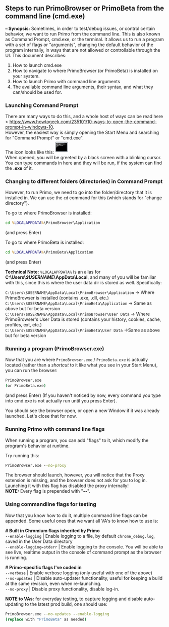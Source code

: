 ## Steps to run PrimoBrowser or PrimoBeta from the command line (cmd.exe)

__&ndash; Synopsis:__ Sometimes, in order to test/debug issues, or control certain behavior, we want to run Primo from the command line.
This is also known as Command Prompt, cmd.exe, or the terminal. It allows us to run a program with a set of flags or "arguments",
changing the default behavior of the program internally, in ways that are not allowed or controllable through the UI. This document describes:

1. How to launch cmd.exe
2. How to navigate to where PrimoBrowser (or PrimoBeta) is installed on your system.
3. How to launch Primo with command line arguments
4. The available command line arguments, their syntax, and what they can/should be used for.

### Launching Command Prompt
  There are many ways to do this, and a whole host of ways can be read here > https://www.howtogeek.com/235101/10-ways-to-open-the-command-prompt-in-windows-10.  
  However, the easiest way is simply opening the Start Menu and searching for "Command Prompt" or "cmd.exe".  
  The icon looks like this: <img src="https://github.com/primo-browser/alex-store/blob/main/imgs/cmd.png" width="42">  
  When opened, you will be greeted by a black screen with a blinking cursor. You can type commands in here and they will be run, if the system can
  find the __.exe__ of it.

### Changing to different folders (directories) in Command Prompt
  However, to run Primo, we need to go into the folder/directory that it is installed in. We can use the `cd` command for this (which stands for "change directory").

  To go to where PrimoBrowser is installed:
  ```cmd
  cd %LOCALAPPDATA%\PrimoBrowser\Application
  ```
  (and press Enter)

  To go to where PrimoBeta is installed:
  ```cmd
  cd %LOCALAPPDATA%\PrimoBeta\Application
  ```
  (and press Enter)

  __Technical Note:__ `%LOCALAPPDATA%` is an alias for __C:\Users\\*$USERNAME*\AppData\Local__, and many of you will be familiar with this, since this is where
  the user data dir is stored as well. Specifically:

  `C:\Users\$USERNAME\AppData\Local\PrimoBrowser\Application` -> Where PrimoBrowser is installed (contains .exe, .dll, etc.)  
  `C:\Users\$USERNAME\AppData\Local\PrimoBeta\Application`    -> Same as above but for beta version  
  `C:\Users\$USERNAME\AppData\Local\PrimoBrowser\User Data`   -> Where PrimoBrowser's User Data is stored (contains your history, cookies, cache, profiles, ext, etc.)  
  `C:\Users\$USERNAME\AppData\Local\PrimoBeta\User Data`      ->Same as above but for beta version  

### Running a program (PrimoBrowser.exe)
  Now that you are where `PrimoBrowser.exe` / `PrimoBeta.exe` is actually located (rather than a *shortcut* to it like what you see in your Start Menu), you can run the browser:

  ```cmd
  PrimoBrowser.exe
  (or PrimoBeta.exe)
  ```
  (and press Enter) (If you haven't noticed by now, every command you type into cmd.exe is not actually run until you press Enter).

  You should see the browser open, or open a new Window if it was already launched.
  Let's close that for now.

### Running Primo with command line flags
  When running a program, you can add "flags" to it, which modify the program's behavior at runtime.

  Try running this:

  ```cmd
  PrimoBrowser.exe --no-proxy
  ```

  The browser should launch, however, you will notice that the Proxy extension is missing, and the browser does not ask for you to log in.  
  Launching it with this flag has disabled the proxy internally!  
  __NOTE:__ Every flag is prepended with "__--__".

### Using commandline flags for testing
  Now that you know how to do it, multiple command line flags can be appended. Some useful ones that we want all VA's to know how to use is:

  __&#35; Built in Chromium flags inherited by Primo__  
  `--enable-logging`         | Enable logging to a file, by default `chrome_debug.log`, saved in the User Data directory  
  `--enable-logging=stderr`  | Enable logging to the console. You will be able to see live, realtime output in the console of command prompt as the browser is running.

  __&#35; Primo-specific flags I've coded in__  
  `--verbose`                | Enable verbose logging (only useful with one of the above)  
  `--no-updates`             | Disable auto-updater functionality, useful for keeping a build at the same revision, even when re-launching.  
  `--no-proxy`               | Disable proxy functionality, disable log-in.  

  __NOTE to VAs:__ for everyday testing, to capture logging and disable auto-updating to the latest prod build, one should use:

  ```cmd
  PrimoBrowser.exe --no-updates --enable-logging
  (replace with "PrimoBeta" as needed)
  ```
